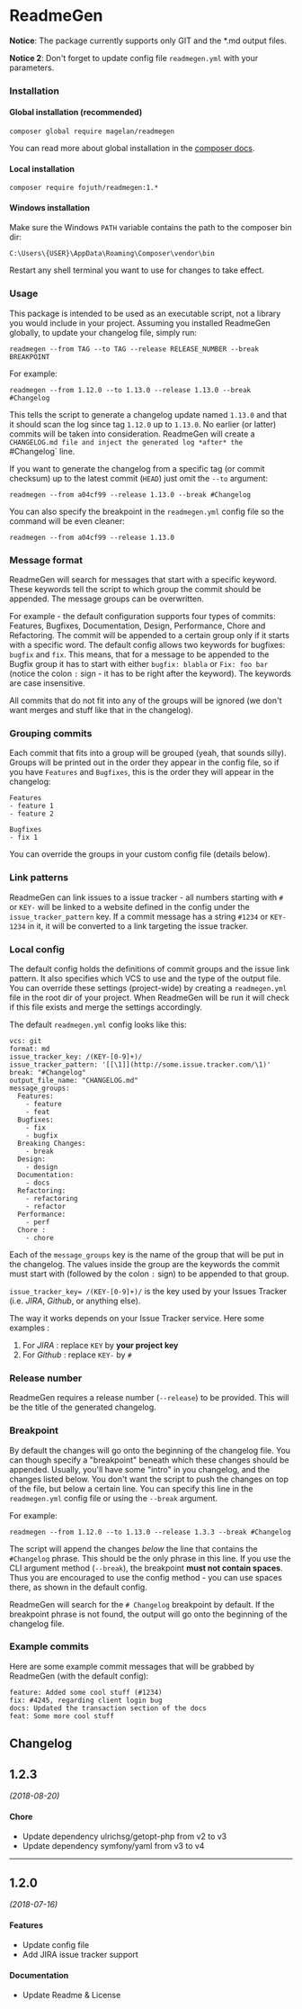 # ReadmeGen

**Notice**: The package currently supports only GIT and the *.md output files. 

**Notice 2**: Don't forget to update config file `readmegen.yml` with your parameters.

### Installation
#### Global installation (recommended)
```
composer global require magelan/readmegen
```

You can read more about global installation in the [composer docs](https://getcomposer.org/doc/03-cli.md#global).

#### Local installation
```
composer require fojuth/readmegen:1.*
```

#### Windows installation
Make sure the Windows `PATH` variable contains the path to the composer bin dir:
```
C:\Users\{USER}\AppData\Roaming\Composer\vendor\bin
```
Restart any shell terminal you want to use for changes to take effect.

### Usage
This package is intended to be used as an executable script, not a library you would include in your project. Assuming you installed ReadmeGen globally, to update your changelog file, simply run:

```
readmegen --from TAG --to TAG --release RELEASE_NUMBER --break BREAKPOINT
```

For example:
```
readmegen --from 1.12.0 --to 1.13.0 --release 1.13.0 --break #Changelog
```

This tells the script to generate a changelog update named `1.13.0` and that it should scan the log since tag `1.12.0` up to `1.13.0`. No earlier (or latter) commits will be taken into consideration. ReadmeGen will create a `CHANGELOG.md file and inject the generated log *after* the `#Changelog` line.

If you want to generate the changelog from a specific tag (or commit checksum) up to the latest commit (`HEAD`) just omit the `--to` argument:
```
readmegen --from a04cf99 --release 1.13.0 --break #Changelog
```

You can also specify the breakpoint in the `readmegen.yml` config file so the command will be even cleaner:
```
readmegen --from a04cf99 --release 1.13.0
```

### Message format
ReadmeGen will search for messages that start with a specific keyword. These keywords tell the script to which group the commit should be appended. The message groups can be overwritten.

For example - the default configuration supports four types of commits: Features, Bugfixes, Documentation, Design, Performance, Chore and Refactoring. The commit will be appended to a certain group only if it starts with a specific word. The default config allows two keywords for bugfixes: `bugfix` and `fix`. This means, that for a message to be appended to the Bugfix group it has to start with either `bugfix: blabla` or `Fix: foo bar` (notice the colon `:` sign - it has to be right after the keyword). The keywords are case insensitive.

All commits that do not fit into any of the groups will be ignored (we don't want merges and stuff like that in the changelog).

### Grouping commits
Each commit that fits into a group will be grouped (yeah, that sounds silly). Groups will be printed out in the order they appear in the config file, so if you have `Features` and `Bugfixes`, this is the order they will appear in the changelog:
```
Features
- feature 1
- feature 2

Bugfixes
- fix 1
```

You can override the groups in your custom config file (details below).

### Link patterns
ReadmeGen can link issues to a issue tracker - all numbers starting with `#` or `KEY-` will be linked to a website defined in the config under the `issue_tracker_pattern` key. If a commit message has a string `#1234` or `KEY-1234` in it, it will be converted to a link targeting the issue tracker.

### Local config
The default config holds the definitions of commit groups and the issue link pattern. It also specifies which VCS to use and the type of the output file. You can override these settings (project-wide) by creating a `readmegen.yml` file in the root dir of your project. When ReadmeGen will be run it will check if this file exists and merge the settings accordingly.

The default `readmegen.yml` config looks like this:

```
vcs: git
format: md
issue_tracker_key: /(KEY-[0-9]+)/
issue_tracker_pattern: '[[\1]](http://some.issue.tracker.com/\1)'
break: "#Changelog"
output_file_name: "CHANGELOG.md"
message_groups:
  Features:
    - feature
    - feat
  Bugfixes:
    - fix
    - bugfix
  Breaking Changes:
    - break
  Design:
    - design
  Documentation:
    - docs
  Refactoring:
    - refactoring
    - refactor
  Performance:
    - perf
  Chore :
    - chore
```

Each of the `message_groups` key is the name of the group that will be put in the changelog. The values inside the group  are the keywords the commit must start with (followed by the colon `:` sign) to be appended to that group.

`issue_tracker_key= /(KEY-[0-9]+)/` is the key used by your Issues Tracker (i.e. *JIRA*, *Github*, or anything else).
 
 The way it works depends on your Issue Tracker service. Here some examples :
 
 1. For *JIRA* : replace `KEY` by **your project key**
 2. For *Github* : replace `KEY-` by `#`

### Release number
ReadmeGen requires a release number (`--release`) to be provided. This will be the title of the generated changelog.

### Breakpoint
By default the changes will go onto the beginning of the changelog file. You can though specify a "breakpoint" beneath which these changes should be appended. Usually, you'll have some "intro" in you changelog, and the changes listed below. You don't want the script to push the changes on top of the file, but below a certain line. You can specify this line in the `readmegen.yml` config file or using the `--break` argument.

For example:
```
readmegen --from 1.12.0 --to 1.13.0 --release 1.3.3 --break #Changelog
```
The script will append the changes *below* the line that contains the `#Changelog` phrase. This should be the only phrase in this line. If you use the CLI argument method (`--break`), the breakpoint **must not contain spaces**. Thus you are encouraged to use the config method - you can use spaces there, as shown in the default config.

ReadmeGen will search for the `# Changelog` breakpoint by default. If the breakpoint phrase is not found, the output will go onto the beginning of the changelog file.

### Example commits
Here are some example commit messages that will be grabbed by ReadmeGen (with the default config):
```
feature: Added some cool stuff (#1234)
fix: #4245, regarding client login bug
docs: Updated the transaction section of the docs
feat: Some more cool stuff
```

## Changelog
## 1.2.3
*(2018-08-20)*

#### Chore
* Update dependency ulrichsg/getopt-php from v2 to v3
* Update dependency symfony/yaml from v3 to v4

---

## 1.2.0
*(2018-07-16)*

#### Features
* Update config file
* Add JIRA issue tracker support

#### Documentation
* Update Readme & License